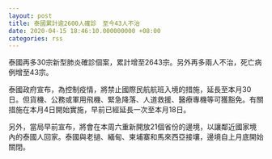 ```yaml
---
layout: post
title: 泰國累計逾2600人確診　至今43人不治
date: 2020-04-15 18:46:10.000000000 +08:00
categories: rss
---
```


泰國再多30宗新型肺炎確診個案，累計增至2643宗。另外再多兩人不治，死亡病例增至43宗。

泰國政府宣布，為控制疫情，將禁止國際民航航班入境的措施，延長至本月30日。但貨機、公務或軍用飛機、緊急降落、人道救援、醫療專機等可獲豁免。有關措施在本月4日開始實施，早前已經延長一次至本月18日。

另外，當局早前宣布，將會在本周六重新開放21個省份的邊境，以讓鄰近國家境內的泰國人回家。泰國與老撾、緬甸、柬埔寨和馬來西亞接壤，邊境自上月底開始關閉。
